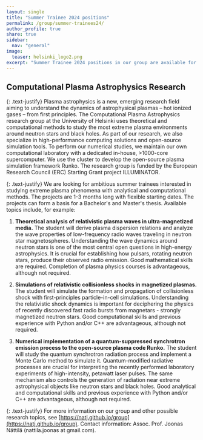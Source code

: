 ```yaml
---
layout: single
title: "Summer Trainee 2024 positions"
permalink: /group/summer-trainees24/
author_profile: true
share: true
sidebar:
  nav: "general"
image:
  teaser: helsinki_logo2.png
excerpt: "Summer Trainee 2024 positions in our group are available for University of Helsinki students."
---
```



## Computational Plasma Astrophysics Research

{: .text-justify}
Plasma astrophysics is a new, emerging research field aiming to understand the dynamics of astrophysical plasmas – hot ionized gases – from first principles.  The Computational Plasma Astrophysics research group at the University of Helsinki uses theoretical and computational methods to study the most extreme plasma environments around neutron stars and black holes. As part of our research, we also specialize in high-performance computing solutions and open-source simulation tools. To perform our numerical studies, we maintain our own computational laboratory with a dedicated in-house, >1000-core supercomputer. We use the cluster to develop the open-source plasma simulation framework Runko. The research group is funded by the European Research Council (ERC) Starting Grant project ILLUMINATOR.

{: .text-justify}
We are looking for ambitious summer trainees interested in studying extreme plasma phenomena with analytical and computational methods. The projects are 1-3 months long with flexible starting dates. The projects can form a basis for a Bachelor's and Master's thesis. Available topics include, for example:

1) **Theoretical analysis of relativistic plasma waves in ultra-magnetized media.** The student will derive plasma dispersion relations and analyze the wave properties of low-frequency radio waves traveling in neutron star magnetospheres. Understanding the wave dynamics around neutron stars is one of the most central open questions in high-energy astrophysics. It is crucial for establishing how pulsars, rotating neutron stars, produce their observed radio emission. Good mathematical skills are required. Completion of plasma physics courses is advantageous, although not required.

2) **Simulations of relativistic collisionless shocks in magnetized plasmas.** The student will simulate the formation and propagation of collisionless shock with first-principles particle-in-cell simulations. Understanding the relativistic shock dynamics is important for deciphering the physics of recently discovered fast radio bursts from magnetars - strongly magnetized neutron stars. Good computational skills and previous experience with Python and/or C++ are advantageous, although not required.

3) **Numerical implementation of a quantum-suppressed synchrotron emission process to the open-source plasma code Runko.** The student will study the quantum synchrotron radiation process and implement a Monte Carlo method to simulate it. Quantum-modified radiative processes are crucial for interpreting the recently performed laboratory experiments of high-intensity, petawatt laser pulses. The same mechanism also controls the generation of radiation near extreme astrophysical objects like neutron stars and black holes. Good analytical and computational skills and previous experience with Python and/or C++ are advantageous, although not required.

{: .text-justify}
For more information on our group and other possible research topics, see [https://natj.github.io/group](https://natj.github.io/group). Contact information: Assoc. Prof. Joonas Nättilä (nattila.joonas at gmail.com).
